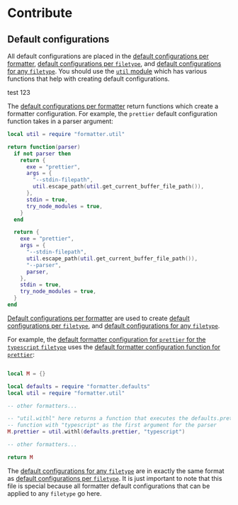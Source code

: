 # Contribute

<!-- TODO: general contribution guide -->

## Default configurations

All default configurations are placed in the
[default configurations per formatter](lua/formatter/defaults),
[default configurations per `filetype`](lua/formatter/filetypes), and
[default configurations for any `filetype`](lua/formatter/filetypes/any.lua).
You should use the [`util` module](lua/formatter/util)
which has various functions that help with creating default configurations.

test 123

The [default configurations per formatter](lua/formatter/defaults) return
functions which create a formatter configuration. For example, the `prettier`
default configuration function takes in a parser argument:

```lua
local util = require "formatter.util"

return function(parser)
  if not parser then
    return {
      exe = "prettier",
      args = {
        "--stdin-filepath",
        util.escape_path(util.get_current_buffer_file_path()),
      },
      stdin = true,
      try_node_modules = true,
    }
  end

  return {
    exe = "prettier",
    args = {
      "--stdin-filepath",
      util.escape_path(util.get_current_buffer_file_path()),
      "--parser",
      parser,
    },
    stdin = true,
    try_node_modules = true,
  }
end
```

[Default configurations per formatter](lua/formatter/defaults)
are used to create
[default configurations per `filetype`](lua/formatter/filetypes), and
[default configurations for any `filetype`](lua/formatter/filetypes/any.lua).

For example, the
[default formatter configuration for `prettier` for the `typescript` `filetype`](lua/formatter/defaults/typescript.lua) uses the
[default formatter configuration function for `prettier`](lua/formatter/defaults/prettier.lua):

```lua

local M = {}

local defaults = require "formatter.defaults"
local util = require "formatter.util"

-- other formatters...

-- "util.withl" here returns a function that executes the defaults.prettier
-- function with "typescript" as the first argument for the parser
M.prettier = util.withl(defaults.prettier, "typescript")

-- other formatters...

return M
```

The
[default configurations for any `filetype`](lua/formatter/filetypes/any.lua)
are in exactly the same format as
[default configurations per `filetype`](lua/formatter/filetypes).
It is just important to note that this file is special because all formatter
default configurations that can be applied to any `filetype` go here.
